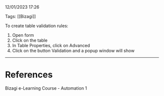 12/01/2023 17:26

Tags: [[Bizagi]]

To create table validation rules:

1. Open form
2. Click on the table
3. In Table Properties, click on Advanced
4. Click on the button Validation and a popup window will show


---
# References

Bizagi e-Learning Course - Automation 1

